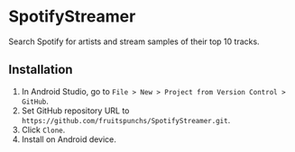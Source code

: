 # SpotifyStreamer
Search Spotify for artists and stream samples of their top 10 tracks.

## Installation
1. In Android Studio, go to `File > New > Project from Version Control > GitHub`.
2. Set GitHub repository URL to `https://github.com/fruitspunchs/SpotifyStreamer.git`.
3. Click `Clone`.
4. Install on Android device.
